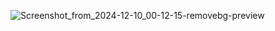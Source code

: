 ![Screenshot_from_2024-12-10_00-12-15-removebg-preview](https://github.com/user-attachments/assets/6d47f70b-f334-4889-bf84-6954f6d07a31)
